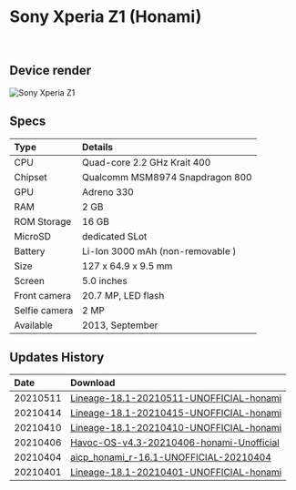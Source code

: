 # Sony Xperia Z1 (Honami)
<br/>

## Device render

![Sony Xperia Z1](https://github.com/daviiid99/Lineage_Honami/blob/main/z1.png "Sony Xperia Z1")

## Specs

| Type                    | Details                    |
| :---------------------- | :-------------------------------- |
| CPU                     | Quad-core 2.2 GHz Krait 400       |
| Chipset                 | Qualcomm MSM8974 Snapdragon 800   |
| GPU                     | Adreno 330                        |
| RAM                     | 2 GB                              |
| ROM Storage             | 16 GB                             |
| MicroSD                 | dedicated SLot                    |
| Battery                 | Li-Ion 3000 mAh (non-removable )  |
| Size                    | 127 x 64.9 x 9.5 mm               |
| Screen                  | 5.0 inches                        |
| Front camera            | 20.7 MP, LED flash                |
| Selfie camera           | 2 MP                              |
| Available               | 2013, September                  |

## Updates History

|   Date                 | Download                  |
| :----------------------| :-------------------------------- |
|20210511                |    <a href="https://github.com/daviiid99/LineageOS_Honami/releases/tag/20210511">Lineage-18.1-20210511-UNOFFICIAL-honami</a>
|20210414                |    <a href="https://github.com/daviiid99/AOSP_Honami/releases/tag/20210415">Lineage-18.1-20210415-UNOFFICIAL-honami</a>
|20210410                |    <a href="https://github.com/daviiid99/AOSP_Honami/releases/tag/20210410">Lineage-18.1-20210410-UNOFFICIAL-honami</a>
| 20210406               |    <a href="https://github.com/daviiid99/AOSP_Honami/releases/tag/20210406">Havoc-OS-v4.3-20210406-honami-Unofficial</a>
| 20210404               |    <a href="https://github.com/daviiid99/AOSP_Honami/releases/tag/20210404">aicp_honami_r-16.1-UNOFFICIAL-20210404</a>
| 20210401               |    <a href="https://github.com/daviiid99/Lineage_Honami/releases/tag/20210401">Lineage-18.1-20210401-UNOFFICIAL-honami</a>|
